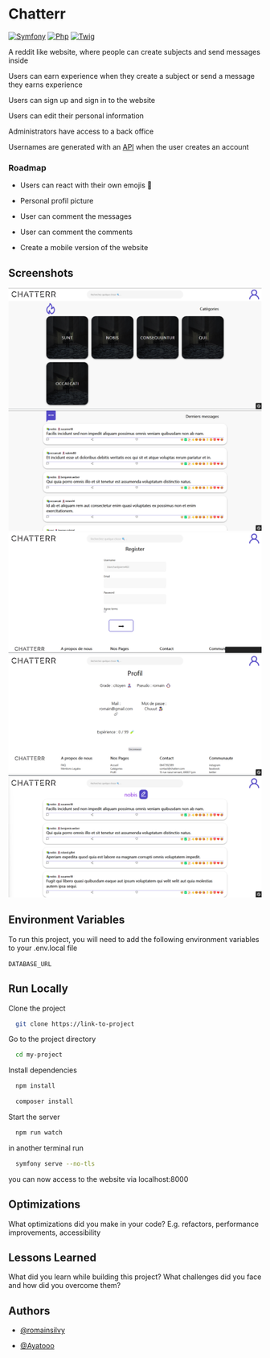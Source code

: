 # Chatterr

[![Symfony](https://img.shields.io/badge/Framework-Symfony-lightgrey)](https://symfony.com/)
[![Php](https://img.shields.io/badge/Language-PHP-9cf)](https://php.net/)
[![Twig](https://img.shields.io/badge/Language-Twig-success)](http://www.gnu.org/licenses/agpl-3.0)


A reddit like website, where people can create subjects and send messages inside

Users can earn experience when they create a subject or send a message they earns experience

Users can sign up and sign in to the website

Users can edit their personal information

Administrators have access to a back office 

Usernames are generated with an [API](https://rapidapi.com/mrsonj/api/random-username-generate/) when the user creates an account


### Roadmap

- Users can react with their own emojis 🦧

- Personal profil picture

- User can comment the messages

- User can comment the comments

- Create a mobile version of the website


## Screenshots

![App Screenshot](githubAssets/1.png)
![App Screenshot](githubAssets/2.png)
![App Screenshot](githubAssets/3.png)
![App Screenshot](githubAssets/4.png)
![App Screenshot](githubAssets/5.png)


## Environment Variables

To run this project, you will need to add the following environment variables to your .env.local file

`DATABASE_URL`


## Run Locally

Clone the project

```bash
  git clone https://link-to-project
```

Go to the project directory

```bash
  cd my-project
```

Install dependencies

```bash
  npm install
```
```bash
  composer install
```

Start the server

```bash
  npm run watch
```
in another terminal run 
```bash
  symfony serve --no-tls
```

you can now access to the website via localhost:8000


## Optimizations

What optimizations did you make in your code? E.g. refactors, performance improvements, accessibility


## Lessons Learned

What did you learn while building this project? What challenges did you face and how did you overcome them?


## Authors

- [@romainsilvy](https://github.com/romainsilvy)

- [@Ayatooo](https://github.com/Ayatooo)

